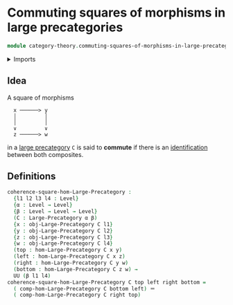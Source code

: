 # Commuting squares of morphisms in large precategories

```agda
module category-theory.commuting-squares-of-morphisms-in-large-precategories where
```

<details><summary>Imports</summary>

```agda
open import category-theory.large-precategories

open import foundation.identity-types
open import foundation.universe-levels
```

</details>

## Idea

A square of morphisms

```text
  x ──────> y
  │         │
  │         │
  ∨         ∨
  z ──────> w
```

in a [large precategory](category-theory.large-precategories.md) `C` is said to
**commute** if there is an [identification](foundation-core.identity-types.md)
between both composites.

## Definitions

```agda
coherence-square-hom-Large-Precategory :
  {l1 l2 l3 l4 : Level}
  {α : Level → Level}
  {β : Level → Level → Level}
  (C : Large-Precategory α β)
  {x : obj-Large-Precategory C l1}
  {y : obj-Large-Precategory C l2}
  {z : obj-Large-Precategory C l3}
  {w : obj-Large-Precategory C l4}
  (top : hom-Large-Precategory C x y)
  (left : hom-Large-Precategory C x z)
  (right : hom-Large-Precategory C y w)
  (bottom : hom-Large-Precategory C z w) →
  UU (β l1 l4)
coherence-square-hom-Large-Precategory C top left right bottom =
  ( comp-hom-Large-Precategory C bottom left) ＝
  ( comp-hom-Large-Precategory C right top)
```
